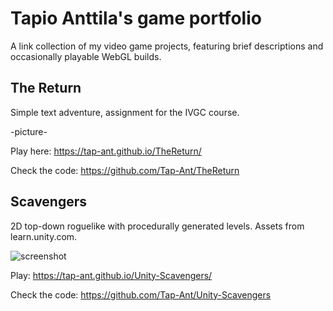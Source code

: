 # Tapio Anttila's game portfolio
A link collection of my video game projects, featuring brief descriptions and occasionally playable WebGL builds.

## The Return
Simple text adventure, assignment for the IVGC course.

-picture-

Play here: https://tap-ant.github.io/TheReturn/ 

Check the code: https://github.com/Tap-Ant/TheReturn 

## Scavengers
2D top-down roguelike with procedurally generated levels. Assets from learn.unity.com.

![screenshot](https://github.com/Tap-Ant/portfolio/assets/39406675/c67851f1-bcc0-4d5a-a8a2-8c5956b4e7f7)

Play: https://tap-ant.github.io/Unity-Scavengers/

Check the code: https://github.com/Tap-Ant/Unity-Scavengers 
